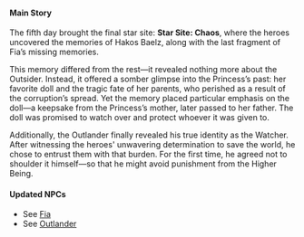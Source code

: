 <!-- title: Lore Summary -->
<!-- status: None -->

#### Main Story

The fifth day brought the final star site: **Star Site: Chaos**, where the heroes uncovered the memories of Hakos Baelz, along with the last fragment of Fia’s missing memories.

This memory differed from the rest—it revealed nothing more about the Outsider. Instead, it offered a somber glimpse into the Princess’s past: her favorite doll and the tragic fate of her parents, who perished as a result of the corruption’s spread. Yet the memory placed particular emphasis on the doll—a keepsake from the Princess’s mother, later passed to her father. The doll was promised to watch over and protect whoever it was given to.

Additionally, the Outlander finally revealed his true identity as the Watcher. After witnessing the heroes' unwavering determination to save the world, he chose to entrust them with that burden. For the first time, he agreed not to shoulder it himself—so that he might avoid punishment from the Higher Being.

#### Updated NPCs

- See [Fia](#node:fia)
- See [Outlander](#node:outlander)
